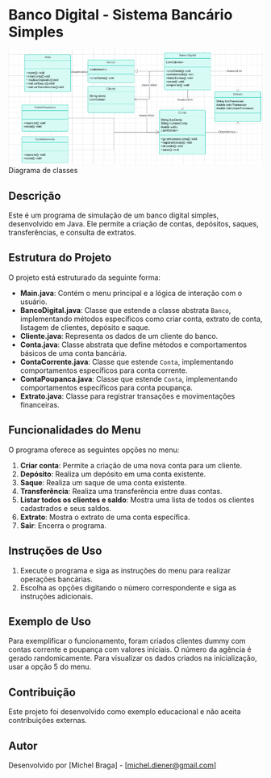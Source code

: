 # Banco Digital - Sistema Bancário Simples


![Banco Digital](src/diagrama-classes.png)
Diagrama de classes

## Descrição
Este é um programa de simulação de um banco digital simples, desenvolvido em Java. Ele permite a criação de contas, depósitos, saques, transferências, e consulta de extratos.

## Estrutura do Projeto

O projeto está estruturado da seguinte forma:

- **Main.java**: Contém o menu principal e a lógica de interação com o usuário.
- **BancoDigital.java**: Classe que estende a classe abstrata `Banco`, implementando métodos específicos como criar conta, extrato de conta, listagem de clientes, depósito e saque.
- **Cliente.java**: Representa os dados de um cliente do banco.
- **Conta.java**: Classe abstrata que define métodos e comportamentos básicos de uma conta bancária.
- **ContaCorrente.java**: Classe que estende `Conta`, implementando comportamentos específicos para conta corrente.
- **ContaPoupanca.java**: Classe que estende `Conta`, implementando comportamentos específicos para conta poupança.
- **Extrato.java**: Classe para registrar transações e movimentações financeiras.

## Funcionalidades do Menu

O programa oferece as seguintes opções no menu:

1. **Criar conta**: Permite a criação de uma nova conta para um cliente.
2. **Depósito**: Realiza um depósito em uma conta existente.
3. **Saque**: Realiza um saque de uma conta existente.
4. **Transferência**: Realiza uma transferência entre duas contas.
5. **Listar todos os clientes e saldo**: Mostra uma lista de todos os clientes cadastrados e seus saldos.
6. **Extrato**: Mostra o extrato de uma conta específica.
7. **Sair**: Encerra o programa.

## Instruções de Uso

1. Execute o programa e siga as instruções do menu para realizar operações bancárias.
2. Escolha as opções digitando o número correspondente e siga as instruções adicionais.

## Exemplo de Uso

Para exemplificar o funcionamento, foram criados clientes dummy com contas corrente e poupança com valores iniciais. O número da agência é gerado randomicamente. Para visualizar os dados criados na inicialização, usar a opção 5 do menu. 

## Contribuição

Este projeto foi desenvolvido como exemplo educacional e não aceita contribuições externas.

## Autor

Desenvolvido por [Michel Braga] - [michel.diener@gmail.com]

